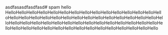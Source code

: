 asdfasasdfasdfasd# spam
hello
HelloHelloHelloHelloHelloHelloHelloHelloHelloHelloHelloHelloHelloHelloHelloHelloHelloHelloHelloHelloHelloHelloHelloHelloHelloHelloHelloHelloHelloHelloHelloHelloHelloHelloHelloHelloHelloHelloHelloHelloHelloHelloHelloHelloHelloHelloHelloHelloHelloHelloHelloHelloHelloHelloHelloHelloHelloHelloHello